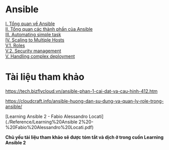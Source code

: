 ﻿# Ansible
[I. Tổng quan về Ansible](./Docs/I.%20Tong%20quan%20ve%20Ansible.md)  
[II. Tổng quan các thành phần của Ansible](./Docs/II.%20Tong%20quan%20cac%20thanh%20phan%20cua%20Ansible.md)  
[III. Automating simple task](./Docs/III.%20Automating%20simple%20task.md)  
[IV. Scaling to Multiple Hosts](./Docs/IV.%20Scaling%20to%20Multiple%20Hosts.md)  
[V.1. Roles](./Docs/V.1.%20Roles.md)  
[V.2. Security management](./Docs/V.2.%20Security%20management.md)  
[V. Handling complex deployment](./Docs/V.%20Handling%20complex%20deployment.md)  

# Tài liệu tham khảo
https://tech.bizflycloud.vn/ansible-phan-1-cai-dat-va-cau-hinh-412.htm

https://cloudcraft.info/ansible-huong-dan-su-dung-va-quan-ly-role-trong-ansible/

[Learning Ansible 2 - Fabio Alessandro Locati](./Reference/Learning%20Ansible 2%20-%20Fabio%20Alessandro%20Locati.pdf)  

**Chủ yếu tài liệu tham khảo sẽ được tóm tắt và dịch ở trong cuốn Learning Ansible 2**

